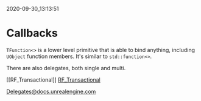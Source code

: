 2020-09-30_13:13:51

# Callbacks

`TFunction<>` is a lower level primitive that is able to bind anything, including `UObject` function members.
It's similar to `std::function<>`.

There are also delegates, both single and multi.

[[RF_Transactional]] [RF_Transactional](./RF_Transactional.md)

[Delegates@docs.unrealengine.com](https://docs.unrealengine.com/en-US/Programming/UnrealArchitecture/Delegates/index.html)